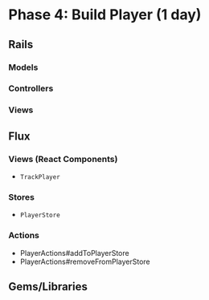 # Phase 4: Build Player (1 day)

## Rails
### Models

### Controllers

### Views

## Flux
### Views (React Components)
  * `TrackPlayer`

### Stores
* `PlayerStore`

### Actions
* PlayerActions#addToPlayerStore
* PlayerActions#removeFromPlayerStore

## Gems/Libraries
